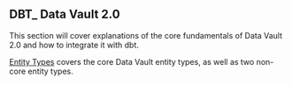 ## DBT_ Data Vault 2.0 

This section will cover explanations of the core fundamentals of Data Vault 2.0 and how to integrate it with dbt.

[Entity Types](Entity_Types.md) covers the core Data Vault entity types, as well as two non-core entity types.

